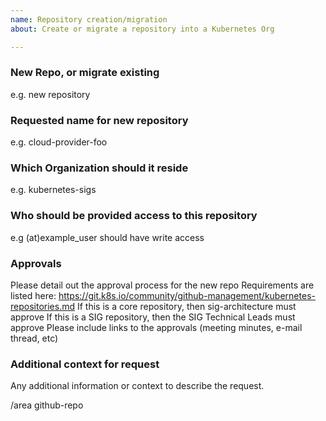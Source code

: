 ```yaml
---
name: Repository creation/migration
about: Create or migrate a repository into a Kubernetes Org

---
```


### New Repo, or migrate existing
e.g. new repository

### Requested name for new repository
e.g. cloud-provider-foo

### Which Organization should it reside
e.g. kubernetes-sigs

### Who should be provided access to this repository
e.g (at)example_user should have write access

### Approvals
Please detail out the approval process for the new repo
Requirements are listed here: https://git.k8s.io/community/github-management/kubernetes-repositories.md
If this is a core repository, then sig-architecture must approve
If this is a SIG repository, then the SIG Technical Leads must approve
Please include links to the approvals (meeting minutes, e-mail thread, etc)

### Additional context for request
Any additional information or context to describe the request.

<!-- DO NOT EDIT BELOW THIS LINE -->
/area github-repo
